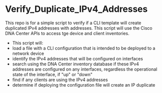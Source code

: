 # Verify_Duplicate_IPv4_Addresses

This repo is for a simple script to verify if a CLI template will create duplicated IPv4 addresses with addresses. 
This script will use the Cisco DNA Center APIs to access tge device and client inventories.

- This script will:
 - load a file with a CLI configuration that is intended to be deployed to a network device
 - identify the IPv4 addresses that will be configured on interfaces
 - search using the DNA Center inventory database if these IPv4 addresses are configured on any interfaces, regardless the operational state of the interface, if "up" or "down"
 - find if any clients are using the IPv4 addresses
 - determine if deploying the configuration file will create an IP duplicate